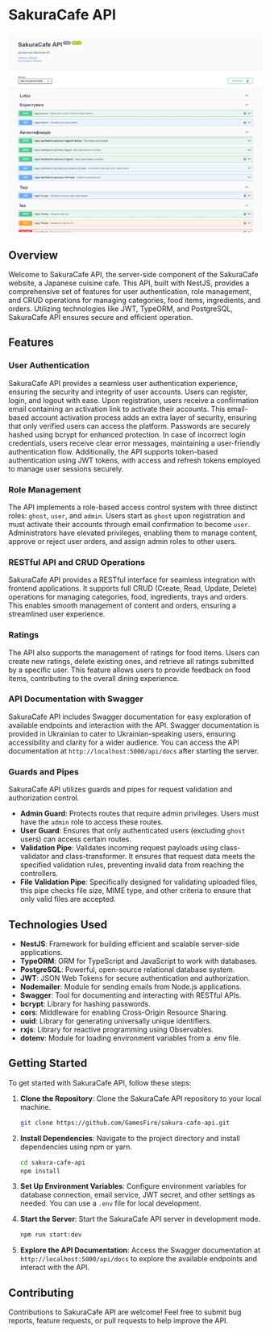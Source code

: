# SakuraCafe API

![SakuraCafe API](./sakura-cafe-api.jpg)

## Overview

Welcome to SakuraCafe API, the server-side component of the SakuraCafe website, a Japanese cuisine cafe. This API, built with NestJS, provides a comprehensive set of features for user authentication, role management, and CRUD operations for managing categories, food items, ingredients, and orders. Utilizing technologies like JWT, TypeORM, and PostgreSQL, SakuraCafe API ensures secure and efficient operation.

## Features

### User Authentication

SakuraCafe API provides a seamless user authentication experience, ensuring the security and integrity of user accounts. Users can register, login, and logout with ease. Upon registration, users receive a confirmation email containing an activation link to activate their accounts. This email-based account activation process adds an extra layer of security, ensuring that only verified users can access the platform. Passwords are securely hashed using bcrypt for enhanced protection. In case of incorrect login credentials, users receive clear error messages, maintaining a user-friendly authentication flow. Additionally, the API supports token-based authentication using JWT tokens, with access and refresh tokens employed to manage user sessions securely.

### Role Management

The API implements a role-based access control system with three distinct roles: `ghost`, `user`, and `admin`. Users start as `ghost` upon registration and must activate their accounts through email confirmation to become `user`. Administrators have elevated privileges, enabling them to manage content, approve or reject user orders, and assign admin roles to other users.

### RESTful API and CRUD Operations

SakuraCafe API provides a RESTful interface for seamless integration with frontend applications. It supports full CRUD (Create, Read, Update, Delete) operations for managing categories, food, ingredients, trays and orders. This enables smooth management of content and orders, ensuring a streamlined user experience.

### Ratings

The API also supports the management of ratings for food items. Users can create new ratings, delete existing ones, and retrieve all ratings submitted by a specific user. This feature allows users to provide feedback on food items, contributing to the overall dining experience.

### API Documentation with Swagger

SakuraCafe API includes Swagger documentation for easy exploration of available endpoints and interaction with the API. Swagger documentation is provided in Ukrainian to cater to Ukrainian-speaking users, ensuring accessibility and clarity for a wider audience. You can access the API documentation at `http://localhost:5000/api/docs` after starting the server.

### Guards and Pipes

SakuraCafe API utilizes guards and pipes for request validation and authorization control.

- **Admin Guard**: Protects routes that require admin privileges. Users must have the `admin` role to access these routes.
- **User Guard**: Ensures that only authenticated users (excluding `ghost` users) can access certain routes.
- **Validation Pipe**: Validates incoming request payloads using class-validator and class-transformer. It ensures that request data meets the specified validation rules, preventing invalid data from reaching the controllers.
- **File Validation Pipe**: Specifically designed for validating uploaded files, this pipe checks file size, MIME type, and other criteria to ensure that only valid files are accepted.

## Technologies Used

- **NestJS**: Framework for building efficient and scalable server-side applications.
- **TypeORM**: ORM for TypeScript and JavaScript to work with databases.
- **PostgreSQL**: Powerful, open-source relational database system.
- **JWT**: JSON Web Tokens for secure authentication and authorization.
- **Nodemailer**: Module for sending emails from Node.js applications.
- **Swagger**: Tool for documenting and interacting with RESTful APIs.
- **bcrypt**: Library for hashing passwords.
- **cors**: Middleware for enabling Cross-Origin Resource Sharing.
- **uuid**: Library for generating universally unique identifiers.
- **rxjs**: Library for reactive programming using Observables.
- **dotenv**: Module for loading environment variables from a .env file.

## Getting Started

To get started with SakuraCafe API, follow these steps:

1. **Clone the Repository**: Clone the SakuraCafe API repository to your local machine.

   ```bash
   git clone https://github.com/GamesFire/sakura-cafe-api.git
   ```

2. **Install Dependencies**: Navigate to the project directory and install dependencies using npm or yarn.

   ```bash
   cd sakura-cafe-api
   npm install
   ```

3. **Set Up Environment Variables**: Configure environment variables for database connection, email service, JWT secret, and other settings as needed. You can use a `.env` file for local development.

4. **Start the Server**: Start the SakuraCafe API server in development mode.

   ```bash
   npm run start:dev
   ```

5. **Explore the API Documentation**: Access the Swagger documentation at `http://localhost:5000/api/docs` to explore the available endpoints and interact with the API.

## Contributing

Contributions to SakuraCafe API are welcome! Feel free to submit bug reports, feature requests, or pull requests to help improve the API.
